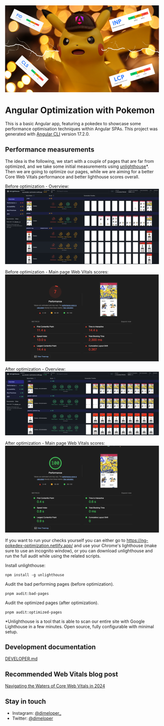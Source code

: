 ![angular-performance.png](docs%2Fangular-performance.png)

# Angular Optimization with Pokemon

This is a basic Angular app, featuring a pokedex to showcase some performance optimisation techniques within Angular SPAs.
This project was generated with [Angular CLI](https://github.com/angular/angular-cli) version 17.2.0.

## Performance measurements

The idea is the following, we start with a couple of pages that are far from optimized, and we take some initial measurements using [unlighthouse](https://unlighthouse.dev/)*.
Then we are going to optimize our pages, while we are aiming for a better Core Web Vitals performance and better lighthouse scores overall.

Before optimization - Overview:
![overview-bad.png](docs%2Foverview-bad.png)

Before optimization - Main page Web Vitals scores:
![pokedex-main-bad.png](docs%2Fpokedex-main-bad.png)

After optimization - Overview:
![overview-optimized.png](docs%2Foverview-optimized.png)

After optimization - Main page Web Vitals scores:
![pokedex-main-optimized.png](docs%2Fpokedex-main-optimized.png)

If you want to run your checks yourself you can either go to https://ng-pokedex-optimization.netlify.app/ and use your Chrome's lighthouse (make sure to use an incognito window),
or you can download unlighthouse and run the full audit while using the related scripts.

Install unlighthouse:

```
npm install -g unlighthouse
```

Audit the bad performing pages (before optimization).

```
pnpm audit:bad-pages
```

Audit the optimized pages (after optimization).

```
pnpm audit:optimized-pages
```

*Unlighthouse is a tool that is able to scan our entire site with Google Lighthouse in a few minutes. Open source, fully configurable with minimal setup.

## Development documentation

[DEVELOPER.md](DEVELOPER.md)

## Recommended Web Vitals blog post

[Navigating the Waters of Core Web Vitals in 2024](https://medium.com/@dimeloper/navigating-the-waters-of-core-web-vitals-in-2024-3cd6a08666d9)

## Stay in touch

- Instagram: [@dimeloper_](https://instagram.com/dimeloper_)
- Twitter: [@dimeloper](https://twitter.com/dimeloper)
